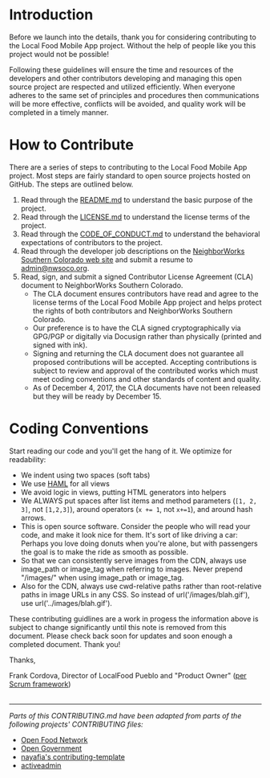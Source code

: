 

# Introduction

Before we launch into the details, thank you for considering contributing to the Local Food Mobile App project. Without the help of people like you this project would not be possible!

Following these guidelines will ensure the time and resources of the developers and other contributors developing and managing this open source project are respected and utilized efficiently. When everyone adheres to the same set of principles and procedures then communications will be more effective, conflicts will be avoided, and quality work will be completed in a timely manner.

# How to Contribute

There are a series of steps to contributing to the Local Food Mobile App project. Most steps are fairly standard to open source projects hosted on GitHub. The steps are outlined below.

1. Read through the [README.md](README.md) to understand the basic purpose of the project.
2. Read through the [LICENSE.md](LICENSE.md) to understand the license terms of the project.
3. Read through the [CODE_OF_CONDUCT.md](CODE_OF_CONDUCT.md) to understand the behavioral expectations of contributors to the project.
4. Read through the developer job descriptions on the [NeighborWorks Southern Colorado web site](http://nwsoco.org/who-we-are/join-our-team.html) and submit a resume to admin@nwsoco.org.
5. Read, sign, and submit a signed Contributor License Agreement (CLA) document to NeighborWorks Southern Colorado.
   * The CLA document ensures contributors have read and agree to the license terms of the Local Food Mobile App project and helps protect the rights of both contributors and NeighborWorks Southern Colorado.
   * Our preference is to have the CLA signed cryptographically via GPG/PGP or digitally via Docusign rather than physically (printed and signed with ink).
   * Signing and returning the CLA document does not guarantee all proposed contributions will be accepted. Accepting contributions is subject to review and approval of the contributed works which must meet coding conventions and other standards of content and quality.
   * As of December 4, 2017, the CLA documents have not been released but they will be ready by December 15.

# Coding Conventions

Start reading our code and you'll get the hang of it. We optimize for readability:

  * We indent using two spaces (soft tabs)
  * We use [HAML](http://haml.info/) for all views
  * We avoid logic in views, putting HTML generators into helpers
  * We ALWAYS put spaces after list items and method parameters (`[1, 2, 3]`, not `[1,2,3]`), around operators (`x += 1`, not `x+=1`), and around hash arrows.
  * This is open source software. Consider the people who will read your code, and make it look nice for them. It's sort of like driving a car: Perhaps you love doing donuts when you're alone, but with passengers the goal is to make the ride as smooth as possible.
  * So that we can consistently serve images from the CDN, always use image_path or image_tag when referring to images. Never prepend "/images/" when using image_path or image_tag.
  * Also for the CDN, always use cwd-relative paths rather than root-relative paths in image URLs in any CSS. So instead of url('/images/blah.gif'), use url('../images/blah.gif').

These contributing guidlines are a work in progess the information above is subject to change significantly until this note is removed from this document. Please check back soon for updates and soon enough a completed document. Thank you!

Thanks,

Frank Cordova, Director of LocalFood Pueblo and "Product Owner" ([per Scrum framework](http://www.scrumguides.org/scrum-guide.html#team-po "Official Scrum Guide"))<br>
<br>
<hr><em>Parts of this CONTRIBUTING.md have been adapted from parts of the following projects' CONTRIBUTING files:</em><br>
<ul><li><a href="https://github.com/openfoodfoundation/openfoodnetwork/blob/master/CONTRIBUTING.md" target="_blank">Open Food Network</a></li>
<li><a href="https://github.com/opengovernment/opengovernment/blob/master/CONTRIBUTING.md" target="_blank">Open Government</a></li>
<li><a href="https://github.com/nayafia/contributing-template/blob/master/CONTRIBUTING-template.md" target="_blank">nayafia's contributing-template</a></li>
<li><a href="https://github.com/activeadmin/activeadmin/blob/master/CONTRIBUTING.md" target="_blank">activeadmin</a></li></ul>
